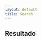 ```yaml
---
layout: default
title: Search
---
```



## Resultado
<div id="wrapper">
    <div   class="posts filter" id="main"/>
</div>
<script id="filtro">
    renderPostsBySearchParamQuery("main")

</script>

